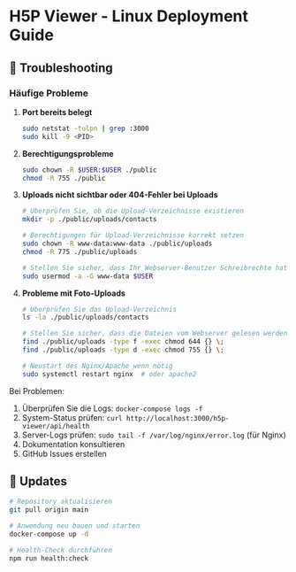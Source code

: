 # H5P Viewer - Linux Deployment Guide

## 🔧 Troubleshooting

### Häufige Probleme

1. **Port bereits belegt**
   ```bash
   sudo netstat -tulpn | grep :3000
   sudo kill -9 <PID>
   ```

2. **Berechtigungsprobleme**
   ```bash
   sudo chown -R $USER:$USER ./public
   chmod -R 755 ./public
   ```

3. **Uploads nicht sichtbar oder 404-Fehler bei Uploads**
   ```bash
   # Überprüfen Sie, ob die Upload-Verzeichnisse existieren
   mkdir -p ./public/uploads/contacts
   
   # Berechtigungen für Upload-Verzeichnisse korrekt setzen
   sudo chown -R www-data:www-data ./public/uploads
   chmod -R 775 ./public/uploads
   
   # Stellen Sie sicher, dass Ihr Webserver-Benutzer Schreibrechte hat
   sudo usermod -a -G www-data $USER
   ```

4. **Probleme mit Foto-Uploads**
   ```bash
   # Überprüfen Sie das Upload-Verzeichnis
   ls -la ./public/uploads/contacts
   
   # Stellen Sie sicher, dass die Dateien vom Webserver gelesen werden können
   find ./public/uploads -type f -exec chmod 644 {} \;
   find ./public/uploads -type d -exec chmod 755 {} \;
   
   # Neustart des Nginx/Apache wenn nötig
   sudo systemctl restart nginx  # oder apache2
   ```

Bei Problemen:

1. Überprüfen Sie die Logs: `docker-compose logs -f`
2. System-Status prüfen: `curl http://localhost:3000/h5p-viewer/api/health`
3. Server-Logs prüfen: `sudo tail -f /var/log/nginx/error.log` (für Nginx)
4. Dokumentation konsultieren
5. GitHub Issues erstellen

## 🔄 Updates

```bash
# Repository aktualisieren
git pull origin main

# Anwendung neu bauen und starten
docker-compose up -d

# Health-Check durchführen
npm run health:check
```
